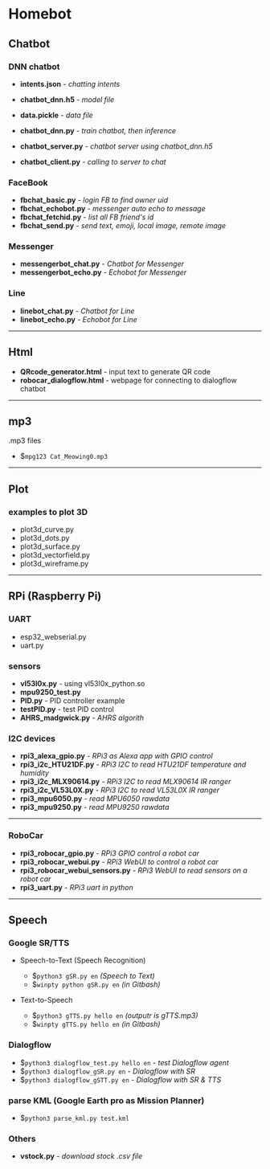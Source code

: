 # Homebot 

## Chatbot

### DNN chatbot
* **intents.json** - *chatting intents*
* **chatbot_dnn.h5** - *model file*
* **data.pickle** - *data file*
* **chatbot_dnn.py** - *train chatbot, then inference*

* **chatbot_server.py** - *chatbot server using chatbot_dnn.h5*
* **chatbot_client.py** - *calling to server to chat*

### FaceBook
* **fbchat_basic.py** - *login FB to find owner uid* <br />
* **fbchat_echobot.py** - *messenger auto echo to message* <br />
* **fbchat_fetchid.py** - *list all FB friend's id* <br />
* **fbchat_send.py** - *send text, emoji, local image, remote image* <br />

### Messenger
* **messengerbot_chat.py** - *Chatbot for Messenger* <br />
* **messengerbot_echo.py** - *Echobot for Messenger* <br />

### Line
* **linebot_chat.py** - *Chatbot for Line* <br />
* **linebot_echo.py** - *Echobot for Line* <br />

---
## Html
* **QRcode_generator.html** - input text to generate QR code
* **robocar_dialogflow.html** - webpage for connecting to dialogflow chatbot

---
## mp3 
.mp3 files<br>
* $`mpg123 Cat_Meowing0.mp3`<br>

---
## Plot

### examples to plot 3D
* plot3d_curve.py
* plot3d_dots.py
* plot3d_surface.py
* plot3d_vectorfield.py
* plot3d_wireframe.py

---
## RPi (Raspberry Pi)

### UART
* esp32_webserial.py
* uart.py

### sensors
* **vl53l0x.py** - using vl53l0x_python.so
* **mpu9250_test.py**
* **PID.py** - PID controller example
* **testPID.py** - test PID control
* **AHRS_madgwick.py** - *AHRS algorith*

### I2C devices
* **rpi3_alexa_gpio.py** - *RPi3 as Alexa app with GPIO control*
* **rpi3_i2c_HTU21DF.py** - *RPi3 I2C to read HTU21DF temperature and humidity*
* **rpi3_i2c_MLX90614.py** - *RPi3 I2C to read MLX90614 IR ranger*
* **rpi3_i2c_VL53L0X.py**  - *RPi3 I2C to read VL53L0X IR ranger*
* **rpi3_mpu6050.py**  - *read MPU6050 rawdata*
* **rpi3_mpu9250.py**  - *read MPU9250 rawdata*

---
### RoboCar
* **rpi3_robocar_gpio.py**  - *RPi3 GPIO control a robot car* <br>
* **rpi3_robocar_webui.py** - *RPi3 WebUI to control a robot car* <br>
* **rpi3_robocar_webui_sensors.py** - *RPi3 WebUI to read sensors on a robot car* <br>
* **rpi3_uart.py**          - *RPi3 uart in python*<br>

---
## Speech 

### Google SR/TTS
* Speech-to-Text (Speech Recognition)
  - $`python3 gSR.py en`        *(Speech to Text)*<br>
  - $`winpty python gSR.py en`  *(in Gitbash)*<br>
  
* Text-to-Speech
  - $`python3 gTTS.py hello en` *(outputr is gTTS.mp3)*<br>
  - $`winpty gTTS.py hello en` *(in Gitbash)*<br>
  
### Dialogflow
* $`python3 dialogflow_test.py hello en` - *test Dialogflow agent*<br>
* $`python3 dialogflow_gSR.py en` - *Dialogflow with SR*<br>
* $`python3 dialogflow_gSTT.py en` - *Dialogflow with SR & TTS*<br>

### parse KML (Google Earth pro as Mission Planner)
* $`python3 parse_kml.py test.kml`<br>

### Others
* **vstock.py** - *download stock .csv file*
